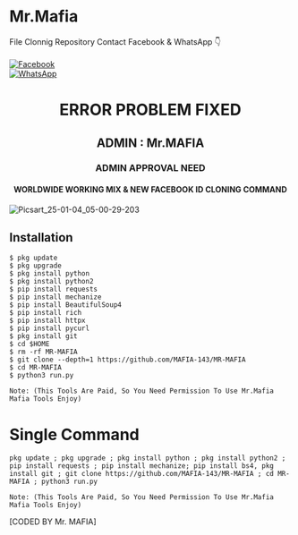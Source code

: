 # Mr.Mafia 
File Clonnig Repository
Contact Facebook & WhatsApp 👇
<b></b> </br><br> [![Facebook](https://img.shields.io/badge/Facebook-Mr.Mafia-blue?style=flat-square&logo=facebook)](https://www.facebook.com/mafiam1)<br> [![WhatsApp](https://img.shields.io/badge/WhatsApp-Mr.Mafia-blue?style=flat-square&logo=WhatsApp)](wa.me/+213552612114)

<h1 align="center"> ERROR PROBLEM FIXED </h1>

<h2 align="center"> ADMIN : Mr.MAFIA</h2>

<h3 align="center"> ADMIN APPROVAL NEED</h3>

<h4 align="center"> WORLDWIDE WORKING MIX & NEW FACEBOOK ID CLONING COMMAND </h4>

![Picsart_25-01-04_05-00-29-203](https://github.com/user-attachments/assets/838f5659-530a-4cfe-baae-0cec1f9915c0)

## <b>Installation</b>

```
$ pkg update
$ pkg upgrade
$ pkg install python
$ pkg install python2
$ pip install requests
$ pip install mechanize
$ pip install BeautifulSoup4
$ pip install rich
$ pip install httpx 
$ pip install pycurl
$ pkg install git
$ cd $HOME
$ rm -rf MR-MAFIA
$ git clone --depth=1 https://github.com/MAFIA-143/MR-MAFIA
$ cd MR-MAFIA
$ python3 run.py

Note: (This Tools Are Paid, So You Need Permission To Use Mr.Mafia Mafia Tools Enjoy)

```

# Single Command 

```
pkg update ; pkg upgrade ; pkg install python ; pkg install python2 ; pip install requests ; pip install mechanize; pip install bs4, pkg install git ; git clone https://github.com/MAFIA-143/MR-MAFIA ; cd MR-MAFIA ; python3 run.py

Note: (This Tools Are Paid, So You Need Permission To Use Mr.Mafia Mafia Tools Enjoy)

```
[CODED BY Mr. MAFIA]

